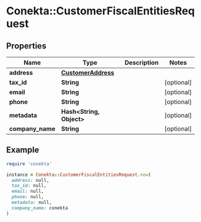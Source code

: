 # Conekta::CustomerFiscalEntitiesRequest

## Properties

| Name | Type | Description | Notes |
| ---- | ---- | ----------- | ----- |
| **address** | [**CustomerAddress**](CustomerAddress.md) |  |  |
| **tax_id** | **String** |  | [optional] |
| **email** | **String** |  | [optional] |
| **phone** | **String** |  | [optional] |
| **metadata** | **Hash&lt;String, Object&gt;** |  | [optional] |
| **company_name** | **String** |  | [optional] |

## Example

```ruby
require 'conekta'

instance = Conekta::CustomerFiscalEntitiesRequest.new(
  address: null,
  tax_id: null,
  email: null,
  phone: null,
  metadata: null,
  company_name: conekta
)
```

